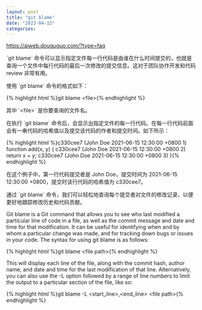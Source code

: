 ```yaml
---
layout: post
title: "git blame"
date: "2023-04-13"
categories: 
---
```

<p><a href="https://aiweb.douguguo.com/?type=faq">https://aiweb.douguguo.com/?type=faq</a></p>
<p>`git blame` 命令可以显示指定文件每一行代码是由谁在什么时间提交的，也就是查询一个文件中每行代码的最后一次修改的提交信息。这对于团队协作开发和代码 review 非常有用。</p>
<p>使用 `git blame` 命令的格式如下：</p>
{% highlight html %}git blame &lt;file&gt;{% endhighlight %}
<p>其中 `&lt;file&gt;` 是你要查询的文件名。</p>
<p>在执行 `git blame` 命令后，会显示出指定文件的每一行代码。在每一行代码前面会有一串代码的哈希值以及提交该代码的作者和提交时间。如下所示：</p>
{% highlight html %}c330cee7 (John Doe 2021-06-15 12:30:00 +0800 1) function add(x, y) {
c330cee7 (John Doe 2021-06-15 12:30:00 +0800 2)&nbsp;&nbsp; return x + y;
c330cee7 (John Doe 2021-06-15 12:30:00 +0800 3) }{% endhighlight %}
<p>在这个例子中，第一行代码提交者是 John Doe，提交时间为 2021-06-15 12:30:00 +0800，提交时该行代码的哈希值为 c330cee7。</p>
<p>通过 `git blame` 命令，我们可以轻松地查询每个提交者对文件的修改记录，以便更好地跟踪修改历史和代码贡献。</p>
<p>Git blame is a Git command that allows you to see who last modified a particular line of code in a file, as well as the commit message and date and time for that modification. It can be useful for identifying when and by whom a particular change was made, and for tracking down bugs or issues in your code. The syntax for using git blame is as follows:</p>
{% highlight html %}git blame &lt;file path&gt;{% endhighlight %}
<p>This will display each line of the file, along with the commit hash, author name, and date and time for the last modification of that line. Alternatively, you can also use the -L option followed by a range of line numbers to limit the output to a particular section of the file, like so:</p>
{% highlight html %}git blame -L &lt;start_line&gt;,&lt;end_line&gt; &lt;file path&gt;{% endhighlight %}
